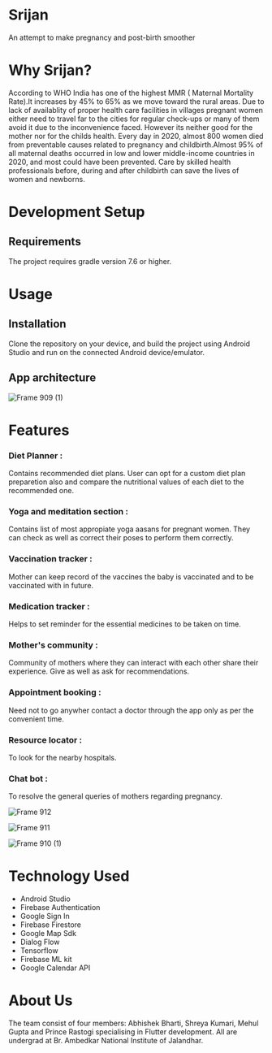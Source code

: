
# Srijan
An attempt to make pregnancy and post-birth smoother



# Why Srijan?

According to WHO India has one of the highest MMR ( Maternal Mortality Rate).It increases by 45% to 65% as we move toward the rural areas. Due to lack of availablity of proper health care facilities in villages pregnant women either need to travel far to the cities for regular check-ups or many of them avoid it due to the inconvenience faced. However its neither good for the mother nor for the childs health. 
Every day in 2020, almost 800 women died from preventable causes related to pregnancy and childbirth.Almost 95% of all maternal deaths occurred in low and lower middle-income countries in 2020, and most could have been prevented. Care by skilled health professionals before, during and after childbirth can save the lives of women and newborns.

# Development Setup
## Requirements 
The project requires gradle version 7.6 or higher.


# Usage
## Installation
Clone the repository on your device, and build the project using Android Studio and run on the connected Android device/emulator.

## App architecture
![Frame 909 (1)](https://user-images.githubusercontent.com/92329310/230700292-9d859789-5d31-43b2-8dec-b30d2cb52773.png)





# Features 

 ### Diet Planner :
Contains recommended diet plans. User can opt for a custom diet plan preparetion also and compare the nutritional values of each diet to the recommended one.
 ### Yoga and meditation section :
 Contains list of most appropiate yoga aasans for pregnant women. They can check as well as correct their poses to perform them correctly.
 ### Vaccination tracker :
Mother can keep record of the vaccines the baby is vaccinated and to be vaccinated with in future.
 ### Medication tracker :
 Helps to set reminder for the essential medicines to be taken on time.
 ### Mother's community :
 Community of mothers where they can interact with each other share their experience. Give as well as ask for recommendations.
 ### Appointment booking :
Need not to go anywher contact a doctor through the app only as per the convenient time.
 ### Resource locator : 
 To look for the nearby hospitals.
 ### Chat bot :
 To resolve the general queries of mothers regarding pregnancy.

 
![Frame 912](https://user-images.githubusercontent.com/92329310/230700170-5230cf78-04fa-4788-bf1b-665ec74470e6.png)

![Frame 911](https://user-images.githubusercontent.com/92329310/230700181-9aed250f-01de-4f7d-8647-8288190e8ea8.png)

![Frame 910 (1)](https://user-images.githubusercontent.com/92329310/230700198-6802cb4c-6b4b-4025-a55f-59f33d3e1a42.png)



 # Technology Used

 * Android Studio
 * Firebase Authentication
 * Google Sign In
 * Firebase Firestore
 * Google Map Sdk
 * Dialog Flow
 * Tensorflow
 * Firebase ML kit
 * Google Calendar API


 

 # About Us
 The team consist of four members: Abhishek Bharti, Shreya Kumari, Mehul Gupta and Prince Rastogi specialising in Flutter development. All are undergrad at Br. Ambedkar National Institute of Jalandhar.

 

